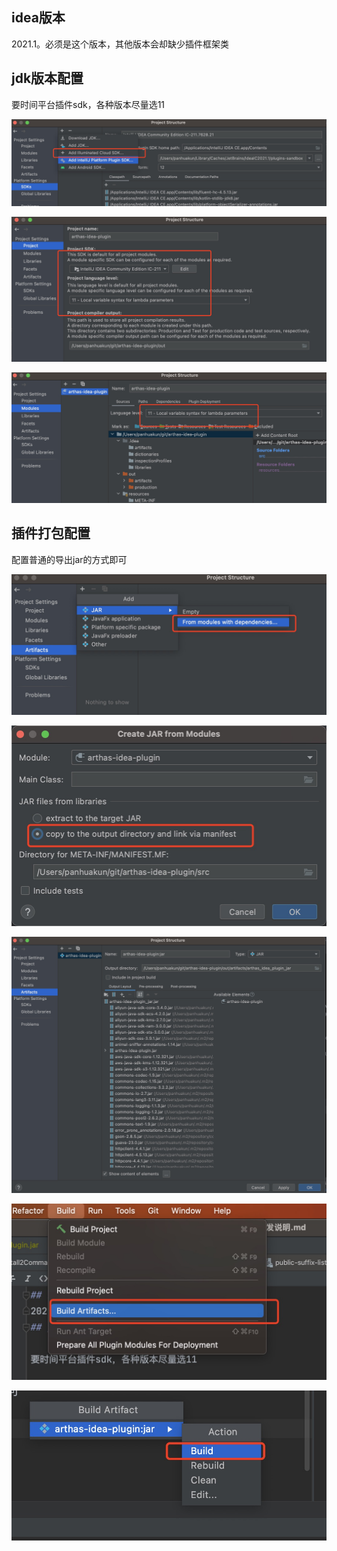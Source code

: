 ## idea版本
2021.1。必须是这个版本，其他版本会却缺少插件框架类
## jdk版本配置

要时间平台插件sdk，各种版本尽量选11
   
![image](jdk配置1.jpg)

![image](jdk配置2.jpg)

![image](jdk配置3.jpg)
   
## 插件打包配置

配置普通的导出jar的方式即可

![image](导出jar1.jpg)

![image](导出jar2.jpg)

![image](导出jar3.jpg)

![image](导出jar4.jpg)

![image](导出jar5.jpg)

